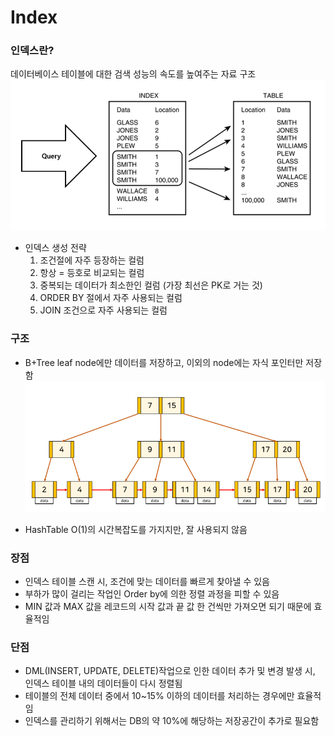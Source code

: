 # Index

### 인덱스란?
데이터베이스 테이블에 대한 검색 성능의 속도를 높여주는 자료 구조
![Index](../DataBase/Image/Index.png)

- 인덱스 생성 전략
  1. 조건절에 자주 등장하는 컬럼
  2. 항상 = 등호로 비교되는 컬럼
  3. 중복되는 데이터가 최소한인 컬럼 (가장 최선은 PK로 거는 것)
  4. ORDER BY 절에서 자주 사용되는 컬럼
  5. JOIN 조건으로 자주 사용되는 컬럼

### 구조
- B+Tree
  leaf node에만 데이터를 저장하고, 이외의 node에는 자식 포인터만 저장함
  ![B+Tree](../DataBase/Image/B+Tree.png)
   
- HashTable
  O(1)의 시간복잡도를 가지지만, 잘 사용되지 않음

### 장점  
- 인덱스 테이블 스캔 시, 조건에 맞는 데이터를 빠르게 찾아낼 수 있음
- 부하가 많이 걸리는 작업인 Order by에 의한 정렬 과정을 피할 수 있음
- MIN 값과 MAX 값을 레코드의 시작 값과 끝 값 한 건씩만 가져오면 되기 때문에 효율적임

### 단점
- DML(INSERT, UPDATE, DELETE)작업으로 인한 데이터 추가 및 변경 발생 시, 인덱스 테이블 내의 데이터들이 다시 정렬됨
- 테이블의 전체 데이터 중에서 10~15% 이하의 데이터를 처리하는 경우에만 효율적임
- 인덱스를 관리하기 위해서는 DB의 약 10%에 해당하는 저장공간이 추가로 필요함


